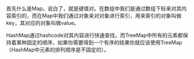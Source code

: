 <!--
{
"name":"20150403",
"author": "ckeyer",
"head": "http://blog.ckeyer.com/blog/img/logo_l.jpg",
"date": "2015-04-03",
"title": "HashMap和TreeMap",
"tags": ["数据结构", "hash"],
"category": ["学习笔记"],
"status": "publish",
"summary": "简单介绍一下HashMap和TreeMap的实现和区别。"
}
-->


首先什么是Map。说白了，就是键值对。在数组中我们是通过数组下标来对其内容索引的，而在Map中我们通过对象来对对象进行索引，用来索引的对象叫做key，其对应的对象叫做value。

HashMap通过hashcode对其内容进行快速查找，而TreeMap中所有的元素都保持着某种固定的顺序，如果你需要得到一个有序的结果你就应该使用TreeMap（HashMap中元素的排列顺序是不固定的）。


